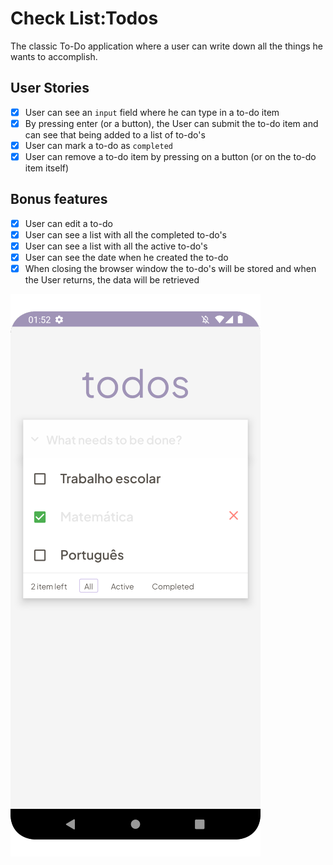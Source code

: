 # Check List:Todos
The classic To-Do application where a user can write down all the things he wants to accomplish.

## **User Stories**

- [x]  User can see an `input` field where he can type in a to-do item
- [x]  By pressing enter (or a button), the User can submit the to-do item and can see that being added to a list of to-do's
- [x]  User can mark a to-do as `completed`
- [x]  User can remove a to-do item by pressing on a button (or on the to-do item itself)

## **Bonus features**

- [x]  User can edit a to-do
- [x]  User can see a list with all the completed to-do's
- [x]  User can see a list with all the active to-do's
- [x]  User can see the date when he created the to-do
- [x]  When closing the browser window the to-do's will be stored and when the User returns, the data will be retrieved

![Project Image](./project_image.png)
